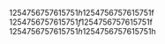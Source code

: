 1254756757615751$h
1254756757615751$f
1254756757615751$f
1254756757615751$f
1254756757615751$h
1254756757615751$h
